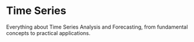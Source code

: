 # Time Series

Everything about Time Series Analysis and Forecasting, from fundamental concepts to practical applications.
